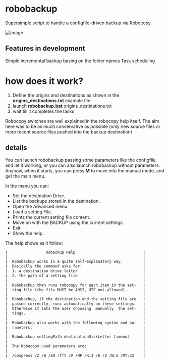 # robobackup
Supersimple script to handle a configfile-driven backup via Robocopy

![image](https://user-images.githubusercontent.com/13221359/168588983-f46b5ac6-bfb4-4d64-a221-a43230c8ed44.png)

## Features in development
Simple incremental backup basing on the folder names
Task scheduling


# how does it work?
1. Define the origins and destinations as shown in the **origins_destinations.txt** example file
2. launch **robobackup.bat**  origins_destinations.txt
3. wait till it completes the tasks

Robocopy switches are well explained in the robocopy help itself.
The aim here was to be as much conservative as possible (only new source files or more recent source files pushed into the backup destination)

## details

You can launch robobackup passing some parameters like the configfile and let it working, or you can also launch robobackup without parameters. Anyhow, when it starts, you can press **M** to move into the manual mode, and get the main menu. 

In the menu you can:

- Set the destination Drive.
- List the backups stored in the destination.
- Open the Advanced menu.
- Load a setting File.
- Prints the current setting file content.
- Move on with the BACKUP using the current settings.
- Exit.
- Show the help.

The help shows as it follow:

``` tex
|                 Robackup Help                              | 
|                                                            | 
|  Robobackup works in a quite self-explanatory way.         | 
|  Basically the command asks for:                           | 
|  1. a destination drive letter                             | 
|  2. the path of a setting file                             | 
|                                                            | 
|  Robobackup then runs robocopy for each item in the set-   | 
|  ting file (the file MUST be ANSI, UTF not-allowed).       | 
|                                                            | 
|  Robobackup, if the destination and the setting file are   | 
|  passed correctly, runs automatically on these settings.   | 
|  Otherwise it lets the user choosing  manually  the set-   | 
|  tings.                                                    | 
|                                                            | 
|  Robobackup also works with the following syntax and pa-   | 
|  rameters:                                                 | 
|                                                            | 
|  Robobackup settingPath destinationDiskLetter timeout      | 
|                                                            | 
|  The Robocopy used parameters are:                         | 
|                                                            | 
|  /Compress /Z /B /XO /fft /V /NP /R:3 /E /Z /W:5 /MT:32    | 


```
